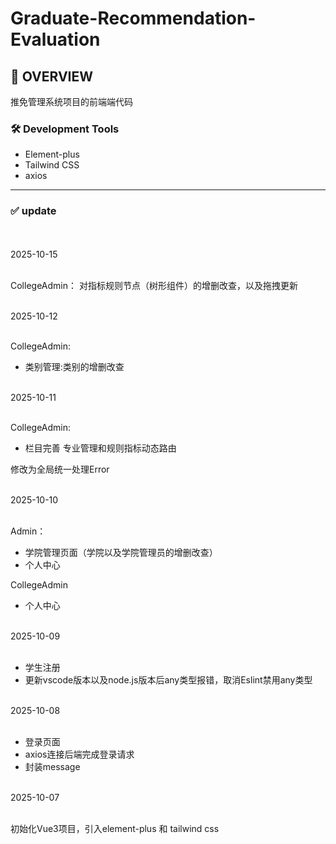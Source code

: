 # Graduate-Recommendation-Evaluation

## 📝 OVERVIEW

推免管理系统项目的前端端代码

### 🛠️ Development Tools

- Element-plus
- Tailwind CSS
- axios

<hr/>

### ✅ update

<br/>

<br/>
2025-10-15
<br/>
<br/>

CollegeAdmin：
对指标规则节点（树形组件）的增删改查，以及拖拽更新

<br/>
2025-10-12
<br/>
<br/>

CollegeAdmin:

- 类别管理:类别的增删改查

<br/>
2025-10-11
<br/>
<br/>

CollegeAdmin:

- 栏目完善 专业管理和规则指标动态路由

修改为全局统一处理Error

<br/>
2025-10-10
<br/>
<br/>

Admin：

- 学院管理页面（学院以及学院管理员的增删改查）
- 个人中心

CollegeAdmin

- 个人中心

<br/>
2025-10-09
<br/>
<br/>

- 学生注册
- 更新vscode版本以及node.js版本后any类型报错，取消Eslint禁用any类型

<br/>
2025-10-08
<br/>
<br/>

- 登录页面
- axios连接后端完成登录请求
- 封装message

<br/>
2025-10-07
<br/>
<br/>

初始化Vue3项目，引入element-plus 和 tailwind css
